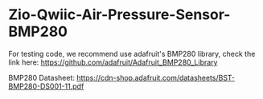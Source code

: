 # Zio-Qwiic-Air-Pressure-Sensor-BMP280

For testing code, we recommend use adafruit's BMP280 library, check the link here: https://github.com/adafruit/Adafruit_BMP280_Library

BMP280 Datasheet: https://cdn-shop.adafruit.com/datasheets/BST-BMP280-DS001-11.pdf
